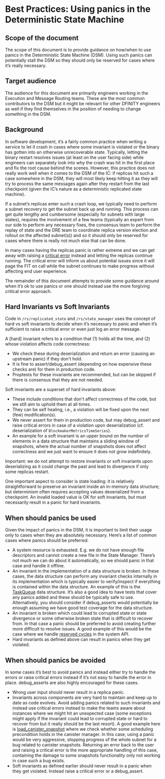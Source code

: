 # Best Practices: Using panics in the Deterministic State Machine

## Scope of the document

The scope of this document is to provide guidance on how/when to use panics in the Deterministic State Machine (DSM). Using such panics can potentially stall the DSM so they should only be reserved for cases where it’s really necessary.

## Target audience

The audience for this document are primarily engineers working in the Execution and Message Routing teams. These are the most common contributors to the DSM but it might be relevant for other DFINITY engineers as well if they find themselves in the position of needing to change something in the DSM.

## Background

In software development, it’s a fairly common practice when writing a service to let it crash in cases where some invariant is violated or the binary has gotten into an otherwise unrecoverable state. Typically, letting the binary restart resolves issues (at least on the user facing side) while engineers can separately look into why the crash was hit in the first place and fix the root cause behind the scenes. However, this practice does not really work well when it comes to the DSM of the IC: if replicas hit such a case somewhere in the DSM, they will most likely keep hitting it as they will try to process the same messages again after they restart from the last checkpoint (given the IC’s nature as a deterministic replicated state machine).

If a subnet’s replicas enter such a crash loop, we typically need to perform a subnet recovery to get the subnet back up and running. This process can get quite lengthy and cumbersome (especially for subnets with large states), requires the involvement of a few teams (typically an expert from our side to perform any necessary fixes, the consensus team to perform the replay of state and the DRE team to coordinate replica version election and rollout on the affected subnet(s)) and so it should only be reserved for cases where there is really not much else that can be done.

In many cases having the replicas panic is rather extreme and we can get away with raising a [critical error](https://sourcegraph.com/github.com/dfinity/ic@d7cac19658a397f862f9e162c32ac02d21a3d77d/-/blob/rs/monitoring/metrics/src/registry.rs?L160) instead and letting the replicas continue running. The critical error will inform us about potential issues since it will page the FIT on call while the subnet continues to make progress without affecting end user experience.

The remainder of this document attempts to provide some guidance around when it’s ok to use panics or one should instead use the more forgiving critical error approach.

## Hard Invariants vs Soft Invariants

Code in `/rs/replicated_state` and `/rs/state_manager` uses the concept of hard vs soft invariants to decide when it’s necessary to panic and when it’s sufficient to raise a critical error or even just log an error message.

A [hard] invariant refers to a condition that (1) holds all the time, and (2) whose violation affects code correctness:

- We check these during deserialization and return an error (causing an upstream panic) if they don't hold.
- It is fine to assert/debug_assert (depending on how expensive these checks are) for them in production code.
- Proptests for these invariants are recommended, but can be skipped if there is consensus that they are not needed.

Soft invariants are a superset of hard invariants above:

- These include conditions that don't affect correctness of the code, but we still aim to uphold them at all times.
- They can be self healing, i.e., a violation will be fixed upon the next (few) modification(s).
- We never assert for them in production code, but may debug_assert and raise critical errors in case of a violation upon deserialization (cf. deserialization of `BlockmakerMetricsTimeSeries`).
- An example for a soft invariant is an upper bound on the number of elements in a data structure that maintains a sliding window of snapshots, where the actual number of snapshots does not affect correctness and we just want to ensure it does not grow indefinitely.

Important: we do not attempt to restore invariants or soft invariants upon deserializing as it could change the past and lead to divergence if only some replicas restart.

One important aspect to consider is state loading: it is relatively straightforward to preserve an invariant inside an in-memory data structure; but determinism often requires accepting values deserialized from a checkpoint. An invalid loaded value is OK for soft invariants, but must necessarily result in a panic for hard invariants.


## When should panics be used

Given the impact of panics in the DSM, it is important to limit their usage only to cases when they are absolutely necessary. Here’s a list of common cases where panics should be preferred:

- A system resource is exhausted. E.g. we do not have enough file descriptors and cannot create a new file in the State Manager. There’s not much we can do about it automatically, so we should panic in that case and handle it offline.
- An invariant in the implementation of a data structure is broken. In these cases, the data structure can perform any invariant checks internally in its implementation which is typically easier to verify/inspect if everything is contained within the data structure. An example of this is the [TaskQueue](https://sourcegraph.com/github.com/dfinity/ic@d7cac19658a397f862f9e162c32ac02d21a3d77d/-/blob/rs/replicated_state/src/canister_state/system_state.rs?L284) data structure. It’s also a good idea to have tests that cover any panics added and these should be typically safe to use. Alternatively, you should consider if debug_asserts would potentially be enough assuming we have good test coverage for the data structure.
- An invariant is broken which could lead to corrupted state or state divergence or some otherwise broken state that is difficult to recover from. In that case a panic should be preferred to avoid creating further more difficult to resolve issues. A good example of this would be the case where we handle [reserved cycles](https://sourcegraph.com/github.com/dfinity/ic@d7cac19658a397f862f9e162c32ac02d21a3d77d/-/blob/rs/system_api/src/sandbox_safe_system_state.rs?L514) in the system API.
- Hard invariants as defined above can result in panics when they get violated.


## When should panics be avoided

In some cases it’s best to avoid panics and instead either try to handle the errors or raise critical errors instead if it’s not easy to handle the error in place. debug_asserts are also highly encouraged for these cases.

- Wrong user input should never result in a replica panic.
- Invariants across components are very hard to maintain and keep up to date as code evolves. Avoid adding panics related to such invariants and instead use critical errors instead to make the teams aware about instances where we might hit an unexpected case (some exceptions might apply if the invariant could lead to corrupted state or hard to recover from but it really should be the last resort). A good example here is [load_canister_snapshot](https://www.google.com/url?q=https://sourcegraph.com/github.com/dfinity/ic@d7cac19658a397f862f9e162c32ac02d21a3d77d/-/blob/rs/execution_environment/src/canister_manager.rs?L2108-2126&sa=D&source=docs&ust=1733308984480434&usg=AOvVaw2K8SR6s3VMBOkSTryuhxga) where we check whether some scheduling precondition holds in the canister manager. In this case, using a panic would be very aggressive, stopping progress of the whole subnet for a bug related to canister snapshots. Returning an error back to the user and raising a critical error is the more appropriate handling of this case, containing the damage to some snapshots functionality only not working in case such a bug exists.
- Soft invariants as defined earlier should never result in a panic when they get violated. Instead raise a critical error or a debug_assert.
